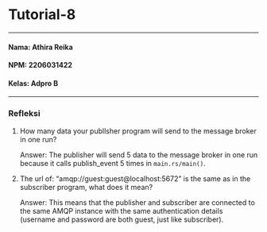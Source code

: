 # Tutorial-8
---
#### Nama: Athira Reika
#### NPM: 2206031422
#### Kelas: Adpro B
---
### Refleksi
<ol>
<li>How many data your publlsher program will send to the message broker in one run?</li>
<p> Answer: The publisher will send 5 data to the message broker in one run because it calls publish_event 5 times in <code>main.rs/main()</code>.
<li>The url of: “amqp://guest:guest@localhost:5672” is the same as in the subscriber program, what does it mean?</li>
<p>Answer: This means that the publisher and subscriber are connected to the same AMQP instance with the same authentication details (username and password are both guest, just like subscriber).
</ol>